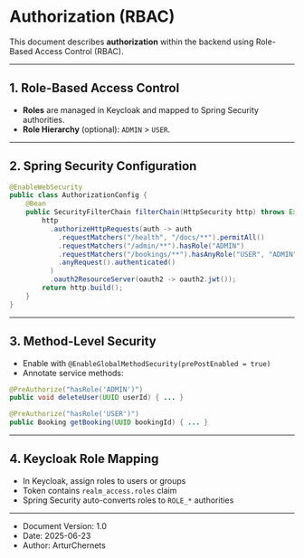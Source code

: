 # Authorization (RBAC)

This document describes **authorization** within the backend using Role-Based Access Control (RBAC).

---

## 1. Role-Based Access Control

- **Roles** are managed in Keycloak and mapped to Spring Security authorities.
- **Role Hierarchy** (optional): `ADMIN` > `USER`.

---

## 2. Spring Security Configuration

```java
@EnableWebSecurity
public class AuthorizationConfig {
    @Bean
    public SecurityFilterChain filterChain(HttpSecurity http) throws Exception {
        http
          .authorizeHttpRequests(auth -> auth
            .requestMatchers("/health", "/docs/**").permitAll()
            .requestMatchers("/admin/**").hasRole("ADMIN")
            .requestMatchers("/bookings/**").hasAnyRole("USER", "ADMIN")
            .anyRequest().authenticated()
          )
          .oauth2ResourceServer(oauth2 -> oauth2.jwt());
        return http.build();
    }
}
```

---

## 3. Method-Level Security

- Enable with `@EnableGlobalMethodSecurity(prePostEnabled = true)`
- Annotate service methods:

```java
@PreAuthorize("hasRole('ADMIN')")
public void deleteUser(UUID userId) { ... }

@PreAuthorize("hasRole('USER')")
public Booking getBooking(UUID bookingId) { ... }
```

---

## 4. Keycloak Role Mapping

- In Keycloak, assign roles to users or groups
- Token contains `realm_access.roles` claim
- Spring Security auto-converts roles to `ROLE_*` authorities

---

* Document Version: 1.0
* Date: 2025-06-23
* Author: ArturChernets
